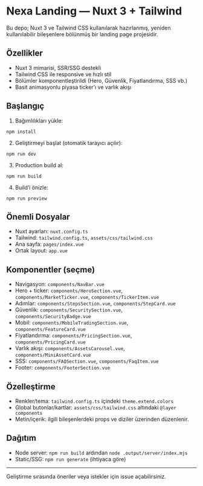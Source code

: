 # Nexa Landing — Nuxt 3 + Tailwind

Bu depo; Nuxt 3 ve Tailwind CSS kullanılarak hazırlanmış, yeniden kullanılabilir bileşenlere bölünmüş bir landing page projesidir.

## Özellikler
- Nuxt 3 mimarisi, SSR/SSG destekli
- Tailwind CSS ile responsive ve hızlı stil
- Bölümler komponentleştirildi (Hero, Güvenlik, Fiyatlandırma, SSS vb.)
- Basit animasyonlu piyasa ticker’ı ve varlık akışı

## Başlangıç

1) Bağımlılıkları yükle:
```
npm install
```

2) Geliştirmeyi başlat (otomatik tarayıcı açılır):
```
npm run dev
```

3) Production build al:
```
npm run build
```

4) Build’i önizle:
```
npm run preview
```

## Önemli Dosyalar
- Nuxt ayarları: `nuxt.config.ts`
- Tailwind: `tailwind.config.ts`, `assets/css/tailwind.css`
- Ana sayfa: `pages/index.vue`
- Ortak layout: `app.vue`

## Komponentler (seçme)
- Navigasyon: `components/NavBar.vue`
- Hero + ticker: `components/HeroSection.vue`, `components/MarketTicker.vue`, `components/TickerItem.vue`
- Adımlar: `components/StepsSection.vue`, `components/StepCard.vue`
- Güvenlik: `components/SecuritySection.vue`, `components/SecurityBadge.vue`
- Mobil: `components/MobileTradingSection.vue`, `components/FeatureCard.vue`
- Fiyatlandırma: `components/PricingSection.vue`, `components/PricingCard.vue`
- Varlık akışı: `components/AssetsCarousel.vue`, `components/MiniAssetCard.vue`
- SSS: `components/FAQSection.vue`, `components/FaqItem.vue`
- Footer: `components/FooterSection.vue`

## Özelleştirme
- Renkler/tema: `tailwind.config.ts` içindeki `theme.extend.colors`
- Global butonlar/kartlar: `assets/css/tailwind.css` altındaki `@layer components`
- Metin/içerik: ilgili bileşenlerdeki props ve diziler üzerinden düzenlenir.

## Dağıtım
- Node server: `npm run build` ardından `node .output/server/index.mjs`
- Static/SSG: `npm run generate` (ihtiyaca göre)

---
Geliştirme sırasında öneriler veya istekler için issue açabilirsiniz.

